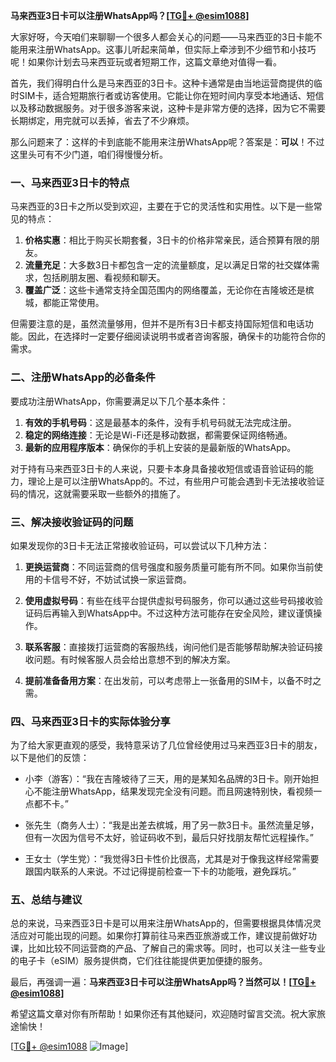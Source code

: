 **马来西亚3日卡可以注册WhatsApp吗？[[TG💪+ @esim1088](https://t.me/s/esim1088)]**

大家好呀，今天咱们来聊聊一个很多人都会关心的问题——马来西亚的3日卡能不能用来注册WhatsApp。这事儿听起来简单，但实际上牵涉到不少细节和小技巧呢！如果你计划去马来西亚玩或者短期工作，这篇文章绝对值得一看。

首先，我们得明白什么是马来西亚的3日卡。这种卡通常是由当地运营商提供的临时SIM卡，适合短期旅行者或访客使用。它能让你在短时间内享受本地通话、短信以及移动数据服务。对于很多游客来说，这种卡是非常方便的选择，因为它不需要长期绑定，用完就可以丢掉，省去了不少麻烦。

那么问题来了：这样的卡到底能不能用来注册WhatsApp呢？答案是：**可以**！不过这里头可有不少门道，咱们得慢慢分析。

### 一、马来西亚3日卡的特点

马来西亚的3日卡之所以受到欢迎，主要在于它的灵活性和实用性。以下是一些常见的特点：

1. **价格实惠**：相比于购买长期套餐，3日卡的价格非常亲民，适合预算有限的朋友。
2. **流量充足**：大多数3日卡都包含一定的流量额度，足以满足日常的社交媒体需求，包括刷朋友圈、看视频和聊天。
3. **覆盖广泛**：这些卡通常支持全国范围内的网络覆盖，无论你在吉隆坡还是槟城，都能正常使用。

但需要注意的是，虽然流量够用，但并不是所有3日卡都支持国际短信和电话功能。因此，在选择时一定要仔细阅读说明书或者咨询客服，确保卡的功能符合你的需求。

### 二、注册WhatsApp的必备条件

要成功注册WhatsApp，你需要满足以下几个基本条件：

1. **有效的手机号码**：这是最基本的条件，没有手机号码就无法完成注册。
2. **稳定的网络连接**：无论是Wi-Fi还是移动数据，都需要保证网络畅通。
3. **最新的应用程序版本**：确保你的手机上安装的是最新版的WhatsApp。

对于持有马来西亚3日卡的人来说，只要卡本身具备接收短信或语音验证码的能力，理论上是可以注册WhatsApp的。不过，有些用户可能会遇到卡无法接收验证码的情况，这就需要采取一些额外的措施了。

### 三、解决接收验证码的问题

如果发现你的3日卡无法正常接收验证码，可以尝试以下几种方法：

1. **更换运营商**：不同运营商的信号强度和服务质量可能有所不同。如果你当前使用的卡信号不好，不妨试试换一家运营商。
   
2. **使用虚拟号码**：有些在线平台提供虚拟号码服务，你可以通过这些号码接收验证码后再输入到WhatsApp中。不过这种方法可能存在安全风险，建议谨慎操作。

3. **联系客服**：直接拨打运营商的客服热线，询问他们是否能够帮助解决验证码接收问题。有时候客服人员会给出意想不到的解决方案。

4. **提前准备备用方案**：在出发前，可以考虑带上一张备用的SIM卡，以备不时之需。

### 四、马来西亚3日卡的实际体验分享

为了给大家更直观的感受，我特意采访了几位曾经使用过马来西亚3日卡的朋友，以下是他们的反馈：

- 小李（游客）：“我在吉隆坡待了三天，用的是某知名品牌的3日卡。刚开始担心不能注册WhatsApp，结果发现完全没有问题。而且网速特别快，看视频一点都不卡。”
  
- 张先生（商务人士）：“我是出差去槟城，用了另一款3日卡。虽然流量足够，但有一次因为信号不太好，验证码收不到，最后只好找朋友帮忙远程操作。”

- 王女士（学生党）：“我觉得3日卡性价比很高，尤其是对于像我这样经常需要跟国内联系的人来说。不过记得提前检查一下卡的功能哦，避免踩坑。”

### 五、总结与建议

总的来说，马来西亚3日卡是可以用来注册WhatsApp的，但需要根据具体情况灵活应对可能出现的问题。如果你打算前往马来西亚旅游或工作，建议提前做好功课，比如比较不同运营商的产品、了解自己的需求等。同时，也可以关注一些专业的电子卡（eSIM）服务提供商，它们往往能提供更加便捷的服务。

最后，再强调一遍：**马来西亚3日卡可以注册WhatsApp吗？当然可以！[[TG💪+ @esim1088](https://t.me/s/esim1088)]**

希望这篇文章对你有所帮助！如果你还有其他疑问，欢迎随时留言交流。祝大家旅途愉快！

[[TG💪+ @esim1088](https://t.me/s/esim1088) ![Image](https://i.postimg.cc/4NQfJmqS/Snipaste-2025-05-13-00-14-12.png)]